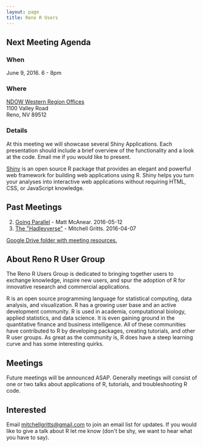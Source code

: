 ```yaml
---
layout: page
title: Reno R Users
---
```


## Next Meeting Agenda

### When  

June 9, 2016. 6 - 8pm

### Where  

[NDOW Western Region Offices](https://www.google.com/maps/place/1100+Valley+Rd,+Reno,+NV+89512/@39.539581,-119.8095262,17z/data=!3m1!4b1!4m5!3m4!1s0x809947466581b999:0x374bb4c69fb28ce3!8m2!3d39.5395769!4d-119.8073322)  
1100 Valley Road  
Reno, NV 89512

### Details

At this meeting we will showcase several Shiny Applications. Each presentation should include a brief overview of the functionality and a look at the code. Email me if you would like to present.

[Shiny](https://www.rstudio.com/products/shiny/) is an open source R package that provides an elegant and powerful web framework for building web applications using R. Shiny helps you turn your analyses into interactive web applications without requiring HTML, CSS, or JavaScript knowledge.

## Past Meetings

2) [Going Parallel](https://github.com/mcanearm/rrug_presentation) - Matt McAnear. 2016-05-12  
1) [The "Hadleyverse"](https://docs.google.com/presentation/d/109XsZyQ1rti9MhZUniyk9iaxgSth5hcQZStK9u9b5VQ/edit#slide=id.p) - Mitchell Gritts. 2016-04-07

[Google Drive folder with meeting resources.](https://drive.google.com/folderview?id=0B1OupsoLNZvkQjl1M29xNWsxVjQ&usp=sharing)

##  About Reno R User Group

The Reno R Users Group is dedicated to bringing together users to exchange knowledge, inspire new users, and spur the adoption of R for innovative research and commercial applications.

R is an open source programming language for statistical computing, data analysis, and visualization. R has a growing user base and an active development community. R is used in academia, computational biology, applied statistics, and data science. It is even gaining ground in the quantitative finance and business intelligence. All of these communities have contributed to R by developing packages, creating tutorials, and other R user groups. As great as the community is, R does have a steep learning curve and has some interesting quirks.

## Meetings

Future meetings will be announced ASAP. Generally meetings will consist of one or two talks about applications of R, tutorials, and troubleshooting R code.

## Interested

Email mitchellgritts@gmail.com to join an email list for updates. If you would like to give a talk about R let me know (don't be shy, we want to hear what you have to say).

